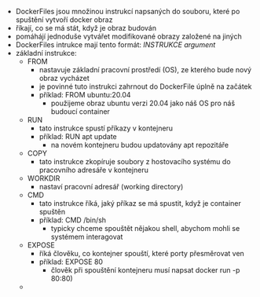 - DockerFiles jsou množinou instrukcí napsaných do souboru, které po spuštění vytvoří docker obraz
- říkají, co se má stát, když je obraz budován
- pomáhájí jednoduše vytvářet modifikované obrazy založené na jiných
- DockerFiles intrukce mají tento formát: *INSTRUKCE argument*
- základní instrukce:
	- FROM
		- nastavuje základní pracovní prostředí (OS), ze kterého bude nový obraz vycházet
		- je povinné tuto instrukci zahrnout do DockerFile úplně na začátek
		- příklad: FROM ubuntu:20.04
			- použijeme obraz ubuntu verzi 20.04 jako náš OS pro náš budoucí container
	- RUN
		- tato instrukce spustí příkazy v kontejneru
		- příklad: RUN apt update
			- na novém kontejneru budou updatovány apt repozitáře
	- COPY
		- tato instrukce zkopíruje soubory z hostovacího systému do pracovního adresáře v kontejneru
	- WORKDIR
		- nastaví pracovní adresář (working directory)
	- CMD
		- tato instrukce říká, jaký příkaz se má spustit, když je container spuštěn
		- příklad: CMD /bin/sh
			- typicky chceme spouštět nějakou shell, abychom  mohli se systémem interagovat
	- EXPOSE
		- říká člověku, co kontejner spouští, které porty přesměrovat ven
		- příklad: EXPOSE 80
			- člověk při spouštění kontejneru musí napsat docker run -p 80:80)
	- 